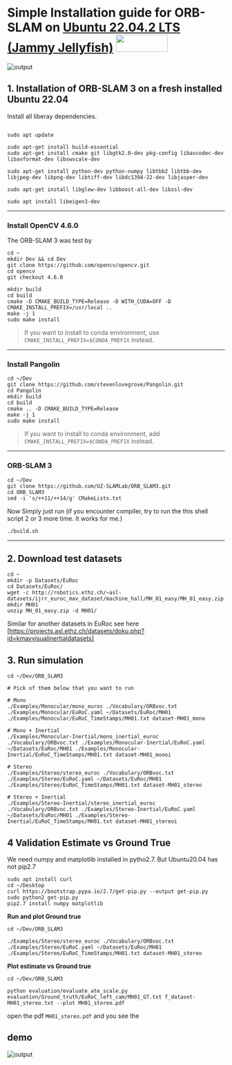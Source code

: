 # Simple Installation guide for ORB-SLAM on [Ubuntu 22.04.2 LTS (Jammy Jellyfish)](https://releases.ubuntu.com/jammy) <img src="https://user-images.githubusercontent.com/33729709/222878237-fb9e902e-79ef-4393-9bb6-e1bc9b3a77b3.gif" width="120" height="40" />

![output](https://github.com/bharath5673/ORB-SLAM3/blob/main/Screenshot%20from%202023-04-10%2016-02-33.png)

## 1. Installation of ORB-SLAM 3 on a fresh installed Ubuntu 22.04
Install all liberay dependencies.
```shell

sudo apt update

sudo apt-get install build-essential
sudo apt-get install cmake git libgtk2.0-dev pkg-config libavcodec-dev libavformat-dev libswscale-dev

sudo apt-get install python-dev python-numpy libtbb2 libtbb-dev libjpeg-dev libpng-dev libtiff-dev libdc1394-22-dev libjasper-dev

sudo apt-get install libglew-dev libboost-all-dev libssl-dev

sudo apt install libeigen3-dev

```
---

### Install OpenCV 4.6.0
The ORB-SLAM 3 was test by  
```shell
cd ~
mkdir Dev && cd Dev
git clone https://github.com/opencv/opencv.git
cd opencv
git checkout 4.6.0
```

```shell
mkdir build
cd build
cmake -D CMAKE_BUILD_TYPE=Release -D WITH_CUDA=OFF -D CMAKE_INSTALL_PREFIX=/usr/local ..
make -j 1
sudo make install
```
> If you want to install to conda environment, use `CMAKE_INSTALL_PREFIX=$CONDA_PREFIX` instead.
---

### Install Pangolin
```shell
cd ~/Dev
git clone https://github.com/stevenlovegrove/Pangolin.git
cd Pangolin 
mkdir build 
cd build 
cmake .. -D CMAKE_BUILD_TYPE=Release 
make -j 1 
sudo make install
```
> If you want to install to conda environment, add `CMAKE_INSTALL_PREFIX=$CONDA_PREFIX` instead.
---

### ORB-SLAM 3

```shell
cd ~/Dev
git clone https://github.com/UZ-SLAMLab/ORB_SLAM3.git 
cd ORB_SLAM3
sed -i 's/++11/++14/g' CMakeLists.txt
```

Now Simply just run (if you encounter compiler, try to run the this shell script 2 or 3 more time. It works for me.)
```shell
./build.sh
```  

---

## 2. Download test datasets

```shell
cd ~
mkdir -p Datasets/EuRoc
cd Datasets/EuRoc/
wget -c http://robotics.ethz.ch/~asl-datasets/ijrr_euroc_mav_dataset/machine_hall/MH_01_easy/MH_01_easy.zip
mkdir MH01
unzip MH_01_easy.zip -d MH01/

```
Similar for another datasets in EuRoc see here [https://projects.asl.ethz.ch/datasets/doku.php?id=kmavvisualinertialdatasets]


## 3. Run simulation 
```shell
cd ~/Dev/ORB_SLAM3

# Pick of them below that you want to run

# Mono
./Examples/Monocular/mono_euroc ./Vocabulary/ORBvoc.txt ./Examples/Monocular/EuRoC.yaml ~/Datasets/EuRoc/MH01 ./Examples/Monocular/EuRoC_TimeStamps/MH01.txt dataset-MH01_mono

# Mono + Inertial
./Examples/Monocular-Inertial/mono_inertial_euroc ./Vocabulary/ORBvoc.txt ./Examples/Monocular-Inertial/EuRoC.yaml ~/Datasets/EuRoc/MH01 ./Examples/Monocular-Inertial/EuRoC_TimeStamps/MH01.txt dataset-MH01_monoi

# Stereo
./Examples/Stereo/stereo_euroc ./Vocabulary/ORBvoc.txt ./Examples/Stereo/EuRoC.yaml ~/Datasets/EuRoc/MH01 ./Examples/Stereo/EuRoC_TimeStamps/MH01.txt dataset-MH01_stereo

# Stereo + Inertial
./Examples/Stereo-Inertial/stereo_inertial_euroc ./Vocabulary/ORBvoc.txt ./Examples/Stereo-Inertial/EuRoC.yaml ~/Datasets/EuRoc/MH01 ./Examples/Stereo-Inertial/EuRoC_TimeStamps/MH01.txt dataset-MH01_stereoi
```

## 4 Validation Estimate vs Ground True
We need numpy and matplotlib installed in pytho2.7. But Ubuntu20.04 has not pip2.7
```shell
sudo apt install curl
cd ~/Desktop
curl https://bootstrap.pypa.io/2.7/get-pip.py --output get-pip.py
sudo python2 get-pip.py
pip2.7 install numpy matplotlib
```

**Run and plot Ground true**
```
cd ~/Dev/ORB_SLAM3

./Examples/Stereo/stereo_euroc ./Vocabulary/ORBvoc.txt ./Examples/Stereo/EuRoC.yaml ~/Datasets/EuRoc/MH01 ./Examples/Stereo/EuRoC_TimeStamps/MH01.txt dataset-MH01_stereo
```

**Plot estimate vs Ground true**
```
cd ~/Dev/ORB_SLAM3

python evaluation/evaluate_ate_scale.py evaluation/Ground_truth/EuRoC_left_cam/MH01_GT.txt f_dataset-MH01_stereo.txt --plot MH01_stereo.pdf
```

open the pdf `MH01_stereo.pdf` and you see the 



## demo

![output](https://github.com/bharath5673/ORB-SLAM3/blob/main/output.gif)
